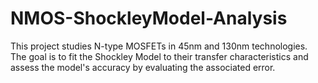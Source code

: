 # NMOS-ShockleyModel-Analysis
This project studies N-type MOSFETs in 45nm and 130nm technologies. The goal is to fit the Shockley Model to their transfer characteristics and assess the model's accuracy by evaluating the associated error.
